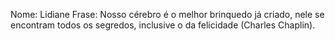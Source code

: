 Nome: Lidiane
Frase: Nosso cérebro é o melhor brinquedo já criado, nele se encontram todos os segredos, inclusive o da felicidade (Charles Chaplin).